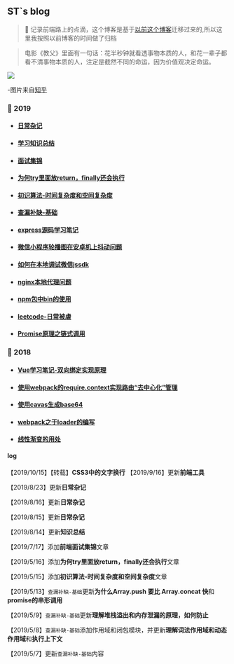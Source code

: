 ## ST`s blog

> :dart: 记录前端路上的点滴，这个博客是基于[以前这个博客](https://youstde.github.io/)迁移过来的,所以这里我按照以前博客的时间做了归档

> 电影《教父》里面有一句话：花半秒钟就看透事物本质的人，和花一辈子都看不清事物本质的人，注定是截然不同的命运，因为价值观决定命运。

![](http://bwblog.oss-cn-hangzhou.aliyuncs.com/blogimg/v2-e3fecc3949d559b1c0bddd5c062920f7_hd.jpg)

-图片来自[知乎](https://www.zhihu.com/question/59172941/answer/350719388)

### :cherries: 2019

* #### [日常杂记](https://github.com/youstde/blog/issues/36)

* #### [学习知识总结](https://github.com/youstde/blog/issues/35)

* #### [面试集锦](https://github.com/youstde/blog/issues/34)

* #### [为何try里面放return，finally还会执行](https://github.com/youstde/blog/issues/33)

* #### [初识算法-时间复杂度和空间复杂度](https://github.com/youstde/blog/issues/32)

* #### [查漏补缺-基础](https://github.com/youstde/blog/issues/29)

* #### [express源码学习笔记](https://github.com/youstde/blog/issues/28)

* #### [微信小程序轮播图在安卓机上抖动问题](https://github.com/youstde/blog/issues/27)

* #### [如何在本地调试微信jssdk](https://github.com/youstde/blog/issues/26)

* #### [nginx本地代理问题](https://github.com/youstde/blog/issues/25)

* #### [ npm包中bin的使用](<https://github.com/youstde/blog/issues/23>)

* #### [leetcode-日常被虐](<https://github.com/youstde/blog/issues/22>)

* #### [Promise原理之链式调用](https://github.com/youstde/blog/issues/2)

### :cherries: 2018

* #### [Vue学习笔记-双向绑定实现原理](<https://github.com/youstde/blog/issues/20>)
* #### [使用webpack的require.context实现路由“去中心化”管理](https://github.com/youstde/blog/issues/18)

* #### [使用cavas生成base64](https://github.com/youstde/blog/issues/13)

* #### [webpack之于loader的编写](https://github.com/youstde/blog/issues/14)
* #### [线性渐变的用处](https://github.com/youstde/blog/issues/6)


#### log
【2019/10/15】【转载】**CSS3中的文字换行**
【2019/9/16】更新**前端工具**

【2019/8/23】更新**日常杂记**

【2019/8/16】更新**日常杂记**

【2019/8/15】更新**日常杂记**

【2019/8/14】更新**知识总结**

【2019/7/17】添加**前端面试集锦**文章

【2019/5/16】添加**为何try里面放return，finally还会执行**文章

【2019/5/15】添加**初识算法-时间复杂度和空间复杂度**文章

【2019/5/13】`查漏补缺-基础`更新**为什么Array.push 要比 Array.concat 快**和**promise的串形调用**

【2019/5/9】`查漏补缺-基础`更新**理解堆栈溢出和内存泄漏的原理，如何防止**

【2019/5/8】`查漏补缺-基础`添加作用域和闭包模块，并更新**理解词法作用域和动态作用域**和**执行上下文**

【2019/5/7】更新`查漏补缺-基础`内容
